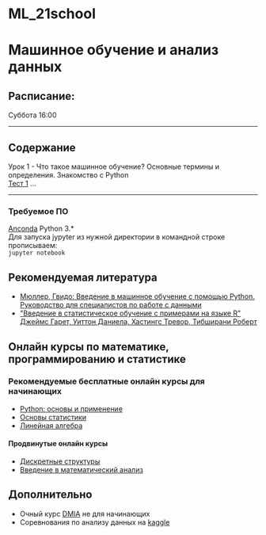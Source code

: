# ML_21school
# Машинное обучение и анализ данных
## Расписание:  
  Суббота 16:00
***
## Содержание
Урок 1 - Что такое машинное обучение? Основные термины и определения. Знакомство с Python  
[Тест 1](https://docs.google.com/forms/d/e/1FAIpQLSdK9UmdVZRumC6q3qA52BPiMiP3aWeHIBotelg_R83ztTPRTA/viewform?usp=sf_link)
...
***
### Требуемое ПО
[Anconda](https://www.anaconda.com/download/#linux) Python 3.*   
Для запуска jypyter из нужной директории в командной строке прописываем:   
<code>jupyter notebook</code>
## Рекомендуемая литература  
- [Мюллер, Гвидо: Введение в машинное обучение с помощью Python. Руководство для специалистов по работе с данными](https://www.labirint.ru/books/595088/)
- ["Введение в статистическое обучение с примерами на языке R" Джеймс Гарет, Уиттон Даниела, Хастингс Тревор, Тибширани Роберт](https://dmkpress.com/catalog/computer/statistics/978-5-97060-293-5/)

## Онлайн курсы по математике, программированию и статистике
### Рекомендуемые бесплатные онлайн курсы для начинающих
- [Python: основы и применение](https://stepik.org/course/512/syllabus)
- [Основы статистики](https://stepik.org/course/76/syllabus)
- [Линейная алгебра](https://stepik.org/course/2461/syllabus)
#### Продвинутые онлайн курсы
- [Дискретные структуры](https://stepik.org/course/83/syllabus)
- [Введение в математический анализ](https://stepik.org/course/95/syllabus)

## Дополнительно
- Очный курс [DMIA](https://vk.com/data_mining_in_action) не для начинающих
- Соревнования по анализу данных на [kaggle](https://www.kaggle.com/)

